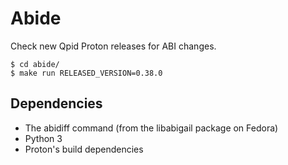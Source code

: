 # Abide

Check new Qpid Proton releases for ABI changes.

    $ cd abide/
    $ make run RELEASED_VERSION=0.38.0

## Dependencies

- The abidiff command (from the libabigail package on Fedora)
- Python 3
- Proton's build dependencies
